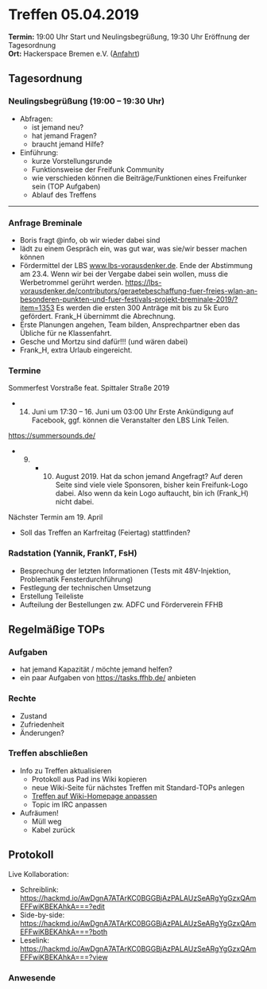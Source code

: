 # Treffen 05.04.2019

**Termin:** 19:00 Uhr Start und Neulingsbegrüßung, 19:30 Uhr Eröffnung der Tagesordnung  
**Ort:** Hackerspace Bremen e.V. ([Anfahrt](https://www.hackerspace-bremen.de/anfahrt/))

## Tagesordnung
### Neulingsbegrüßung (19:00 – 19:30 Uhr)
- Abfragen:
    - ist jemand neu?
    - hat jemand Fragen?
    - braucht jemand Hilfe?
- Einführung:
    - kurze Vorstellungsrunde
    - Funktionsweise der Freifunk Community
    - wie verschieden können die Beiträge/Funktionen eines Freifunker sein (TOP Aufgaben)
    - Ablauf des Treffens


---

### Anfrage Breminale
* Boris fragt @info, ob wir wieder dabei sind
* lädt zu einem Gespräch ein, was gut war, was sie/wir besser machen können
* Fördermittel der LBS www.lbs-vorausdenker.de. Ende der Abstimmung am 23.4. Wenn wir bei der Vergabe dabei sein wollen, muss die Werbetrommel gerührt werden. https://lbs-vorausdenker.de/contributors/geraetebeschaffung-fuer-freies-wlan-an-besonderen-punkten-und-fuer-festivals-projekt-breminale-2019/?item=1353  Es werden die ersten 300 Anträge mit bis zu 5k Euro gefördert. Frank_H übernimmt die Abrechnung.
* Erste Planungen angehen, Team bilden, Ansprechpartner eben das Übliche für ne Klassenfahrt.
* Gesche und Mortzu sind dafür!!! (und wären dabei)
* Frank_H, extra Urlaub eingereicht. 

### Termine
Sommerfest Vorstraße feat. Spittaler Straße 2019
* 14. Juni um 17:30 – 16. Juni um 03:00 Uhr
Erste Ankündigung auf Facebook, ggf. können die Veranstalter den LBS Link Teilen.

https://summersounds.de/
* 9. + 10. August 2019. Hat da schon jemand Angefragt? Auf deren Seite sind viele viele Sponsoren, bisher kein Freifunk-Logo dabei. Also wenn da kein Logo auftaucht, bin ich (Frank_H) nicht dabei.


Nächster Termin am 19. April
* Soll das Treffen an Karfreitag (Feiertag) stattfinden?


### Radstation (Yannik, FrankT, FsH)  
* Besprechung der letzten Informationen (Tests mit 48V-Injektion, Problematik Fensterdurchführung)
* Festlegung der technischen Umsetzung
* Erstellung Teileliste
* Aufteilung der Bestellungen zw. ADFC und Förderverein FFHB

## Regelmäßige TOPs

### Aufgaben
- hat jemand Kapazität / möchte jemand helfen?
- ein paar Aufgaben von https://tasks.ffhb.de/ anbieten

### Rechte
- Zustand
- Zufriedenheit
- Änderungen?

### Treffen abschließen
- Info zu Treffen aktualisieren
  - Protokoll aus Pad ins Wiki kopieren
  - neue Wiki-Seite für nächstes Treffen mit Standard-TOPs anlegen
  - [Treffen auf Wiki-Homepage anpassen](https://wiki.bremen.freifunk.net/Home)
  - Topic im IRC anpassen
- Aufräumen!
  - Müll weg
  - Kabel zurück

## Protokoll
Live Kollaboration:

* Schreiblink: https://hackmd.io/AwDgnA7ATArKC0BGGBjAzPALAUzSeARgYgGzxQAmEFFwiKBEKAhkA===?edit
* Side-by-side: https://hackmd.io/AwDgnA7ATArKC0BGGBjAzPALAUzSeARgYgGzxQAmEFFwiKBEKAhkA===?both
* Leselink: https://hackmd.io/AwDgnA7ATArKC0BGGBjAzPALAUzSeARgYgGzxQAmEFFwiKBEKAhkA===?view

### Anwesende
